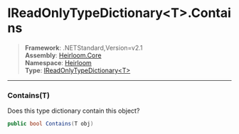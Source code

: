 # IReadOnlyTypeDictionary\<T>.Contains

> **Framework**: .NETStandard,Version=v2.1  
> **Assembly**: [Heirloom.Core][0]  
> **Namespace**: [Heirloom][0]  
> **Type**: [IReadOnlyTypeDictionary\<T>][1]  

--------------------------------------------------------------------------------

### Contains(T)

Does this type dictionary contain this object?

```cs
public bool Contains(T obj)
```

[0]: ../Heirloom.Core.md
[1]: Heirloom.IReadOnlyTypeDictionary[T].md
